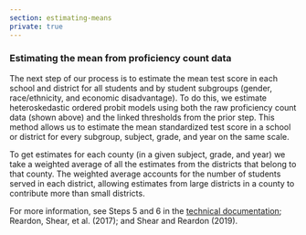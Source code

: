 ```yaml
---
section: estimating-means
private: true
---
```

<h3>Estimating the mean from proficiency count data</h3>

The next step of our process is to estimate the mean test score in each school and district for all students and by student subgroups (gender, race/ethnicity, and economic disadvantage). To do this, we estimate heteroskedastic ordered probit models using both the raw proficiency count data (shown above) and the linked thresholds from the prior step. This method allows us to estimate the mean standardized test score in a school or district for every subgroup, subject, grade, and year on the same scale. 

To get estimates for each county (in a given subject, grade, and year) we take a weighted average of all the estimates from the districts that belong to that county. The weighted average accounts for the number of students served in each district, allowing estimates from large districts in a county to contribute more than small districts.

For more information, see Steps 5 and 6 in the <a href="/papers/SEDA_documentation_v30_DRAFT09212019.pdf" target="_blank">technical documentation</a>; Reardon, Shear, et al. (2017); and Shear and Reardon (2019).